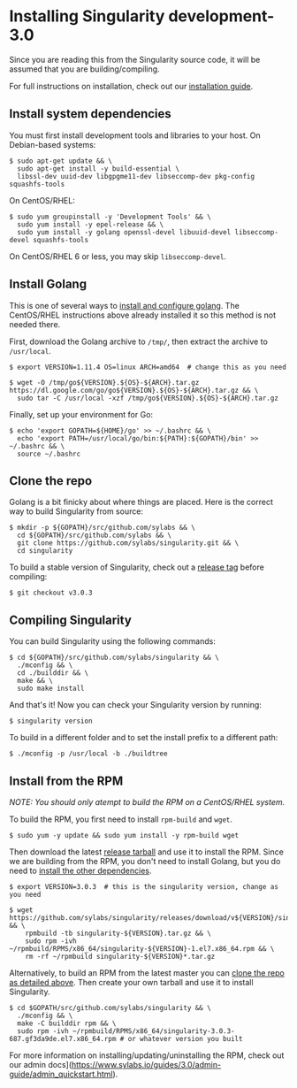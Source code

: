 # Installing Singularity development-3.0

Since you are reading this from the Singularity source code, it will be assumed
that you are building/compiling.

For full instructions on installation, check out our
[installation guide](https://www.sylabs.io/guides/3.0/user-guide/installation.html).

## Install system dependencies

You must first install development tools and libraries to your host.
On Debian-based systems:

```
$ sudo apt-get update && \
  sudo apt-get install -y build-essential \
  libssl-dev uuid-dev libgpgme11-dev libseccomp-dev pkg-config squashfs-tools
```

On CentOS/RHEL:

```
$ sudo yum groupinstall -y 'Development Tools' && \
  sudo yum install -y epel-release && \
  sudo yum install -y golang openssl-devel libuuid-devel libseccomp-devel squashfs-tools
```

On CentOS/RHEL 6 or less, you may skip `libseccomp-devel`.

## Install Golang

This is one of several ways to [install and configure golang](https://golang.org/doc/install).  The CentOS/RHEL instructions above already installed it so this method is not needed there.

First, download the Golang archive to `/tmp/`, then extract the archive to `/usr/local`.

```
$ export VERSION=1.11.4 OS=linux ARCH=amd64  # change this as you need

$ wget -O /tmp/go${VERSION}.${OS}-${ARCH}.tar.gz https://dl.google.com/go/go${VERSION}.${OS}-${ARCH}.tar.gz && \
  sudo tar -C /usr/local -xzf /tmp/go${VERSION}.${OS}-${ARCH}.tar.gz
```

Finally, set up your environment for Go:

```
$ echo 'export GOPATH=${HOME}/go' >> ~/.bashrc && \
  echo 'export PATH=/usr/local/go/bin:${PATH}:${GOPATH}/bin' >> ~/.bashrc && \
  source ~/.bashrc
```

## Clone the repo

Golang is a bit finicky about where things are placed. Here is the correct way
to build Singularity from source:

```
$ mkdir -p ${GOPATH}/src/github.com/sylabs && \
  cd ${GOPATH}/src/github.com/sylabs && \
  git clone https://github.com/sylabs/singularity.git && \
  cd singularity
```

To build a stable version of Singularity, check out a [release tag](https://github.com/sylabs/singularity/tags) before compiling:

```
$ git checkout v3.0.3
```

## Compiling Singularity

You can build Singularity using the following commands:

```
$ cd ${GOPATH}/src/github.com/sylabs/singularity && \
  ./mconfig && \
  cd ./builddir && \
  make && \
  sudo make install
```

And that's it! Now you can check your Singularity version by running:

```
$ singularity version
```
To build in a different folder and to set the install prefix to a different path:

```
$ ./mconfig -p /usr/local -b ./buildtree
```

## Install from the RPM

*NOTE: You should only atempt to build the RPM on a CentOS/RHEL system.*

To build the RPM, you first need to install `rpm-build` and `wget`.

```
$ sudo yum -y update && sudo yum install -y rpm-build wget
```

Then download the latest 
[release tarball](https://github.com/sylabs/singularity/releases) and use it to
install the RPM.  Since we are building from the RPM, you don't need to install 
Golang, but you do need to 
[install the other dependencies](#install-system-dependencies).

```
$ export VERSION=3.0.3  # this is the singularity version, change as you need

$ wget https://github.com/sylabs/singularity/releases/download/v${VERSION}/singularity-${VERSION}.tar.gz && \
    rpmbuild -tb singularity-${VERSION}.tar.gz && \
    sudo rpm -ivh ~/rpmbuild/RPMS/x86_64/singularity-${VERSION}-1.el7.x86_64.rpm && \
    rm -rf ~/rpmbuild singularity-${VERSION}*.tar.gz
```

Alternatively, to build an RPM from the latest master you can 
[clone the repo as detailed above](#clone-the-repo).  Then create your own
tarball and use it to install Singularity.  

```
$ cd $GOPATH/src/github.com/sylabs/singularity && \
  ./mconfig && \
  make -C builddir rpm && \
  sudo rpm -ivh ~/rpmbuild/RPMS/x86_64/singularity-3.0.3-687.gf3da9de.el7.x86_64.rpm # or whatever version you built
```

For more information on installing/updating/uninstalling the RPM, check out our 
admin docs](https://www.sylabs.io/guides/3.0/admin-guide/admin_quickstart.html).
